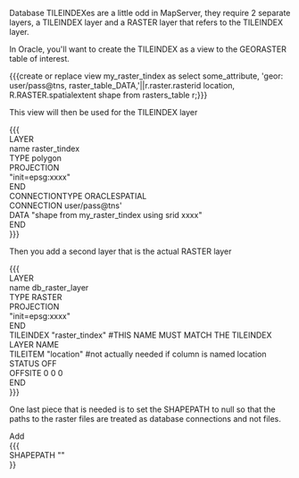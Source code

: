 Database TILEINDEXes are a little odd in MapServer, they require 2 separate layers, a TILEINDEX layer and a RASTER layer that refers to the TILEINDEX layer.                                     
                                                                                                                                                                                                 
In Oracle, you'll want to create the TILEINDEX as a view to the GEORASTER table of interest.                                                                                                     
                                                                                                                                                                                                 
{{{create or replace view my_raster_tindex as select some_attribute, 'geor: user/pass@tns, raster_table_DATA,'||r.raster.rasterid location, R.RASTER.spatialextent shape from rasters_table r;}}}
                                                                                                                                                                                                 
This view will then be used for the TILEINDEX layer                                                                                                                                              
                                                                                                                                                                                                 
{{{                                                                                                                                                                                              
LAYER                                                                                                                                                                                            
  name raster_tindex                                                                                                                                                                             
  TYPE polygon                                                                                                                                                                                   
  PROJECTION                                                                                                                                                                                     
    "init=epsg:xxxx"                                                                                                                                                                             
  END                                                                                                                                                                                            
  CONNECTIONTYPE ORACLESPATIAL                                                                                                                                                                   
  CONNECTION user/pass@tns'                                                                                                                                                                      
  DATA "shape from my_raster_tindex using srid xxxx"                                                                                                                                             
END                                                                                                                                                                                              
}}}                                                                                                                                                                                              
                                                                                                                                                                                                 
Then you add a second layer that is the actual RASTER layer                                                                                                                                      
                                                                                                                                                                                                 
{{{                                                                                                                                                                                              
LAYER                                                                                                                                                                                            
  name db_raster_layer                                                                                                                                                                           
  TYPE RASTER                                                                                                                                                                                    
  PROJECTION                                                                                                                                                                                     
    "init=epsg:xxxx"                                                                                                                                                                             
  END                                                                                                                                                                                            
  TILEINDEX "raster_tindex"   #THIS NAME MUST MATCH THE TILEINDEX LAYER NAME                                                                                                                     
  TILEITEM "location"   #not actually needed if column is named location                                                                                                                         
  STATUS OFF                                                                                                                                                                                     
  OFFSITE 0 0 0                                                                                                                                                                                  
END                                                                                                                                                                                              
}}}                                                                                                                                                                                              
                                                                                                                                                                                                 
One last piece that is needed is to set the SHAPEPATH to null so that the paths to the raster files are treated as database connections and not files.                                           
                                                                                                                                                                                                 
Add                                                                                                                                                                                              
{{{                                                                                                                                                                                              
SHAPEPATH ""                                                                                                                                                                                     
}}
